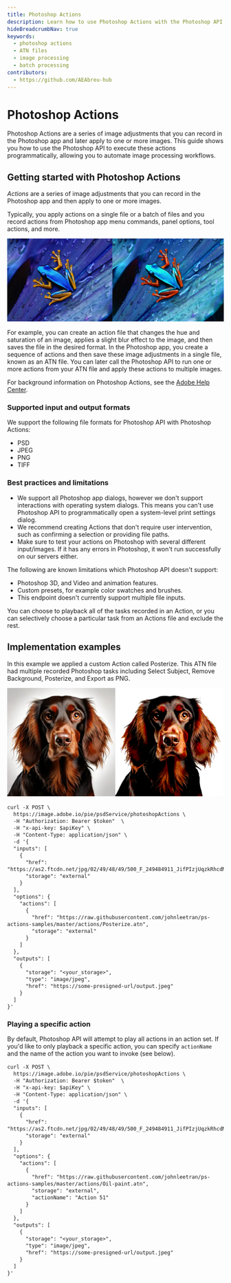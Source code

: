```yaml
---
title: Photoshop Actions
description: Learn how to use Photoshop Actions with the Photoshop API to apply recorded image adjustments to your images.
hideBreadcrumbNav: true
keywords:
  - photoshop actions
  - ATN files
  - image processing
  - batch processing
contributors:
  - https://github.com/AEAbreu-hub
---
```


# Photoshop Actions

Photoshop Actions are a series of image adjustments that you can record in the Photoshop app and later apply to one or more images. This guide shows you how to use the Photoshop API to execute these actions programmatically, allowing you to automate image processing workflows.

## Getting started with Photoshop Actions

*Actions* are a series of image adjustments that you can record in the Photoshop app and then apply to one or more images.

Typically, you apply actions on a single file or a batch of files and you record actions from Photoshop app menu commands, panel options, tool actions, and more.

![alt image](frogs_adjusted.png?raw=true "Original Image")

For example, you can create an action file that changes the hue and saturation of an image, applies a slight blur effect to the image, and then saves the file in the desired format. In the Photoshop app, you create a sequence of actions and then save these image adjustments in a single file, known as an ATN file. You can later call the Photoshop API to run one or more actions from your ATN file and apply these actions to multiple images.

For background information on Photoshop Actions, see the [Adobe Help Center][1].

### Supported input and output formats

We support the following file formats for Photoshop API with Photoshop Actions:

* PSD
* JPEG
* PNG
* TIFF

### Best practices and limitations

* We support all Photoshop app dialogs, however we don't support interactions with operating system dialogs. This means you can't use Photoshop API to programmatically open a system-level print settings dialog.
* We recommend creating Actions that don't require user intervention, such as confirming a selection or providing file paths.
* Make sure to test your actions on Photoshop with several different input/images. If it has any errors in Photoshop, it won't run successfully on our servers either.

The following are known limitations which Photoshop API doesn't support:

* Photoshop 3D, and Video and animation features.
* Custom presets, for example color swatches and brushes.
* This endpoint doesn't currently support multiple file inputs.

You can choose to playback all of the tasks recorded in an Action, or you can selectively choose a particular task from an Actions file and exclude the rest.

## Implementation examples

In this example we applied a custom Action called Posterize. This ATN file had multiple recorded Photoshop tasks including Select Subject, Remove Background, Posterize, and Export as PNG.

![alt image](spaniels_before_after.png?raw=true "Original Image")

```shell
curl -X POST \
  https://image.adobe.io/pie/psdService/photoshopActions \
  -H "Authorization: Bearer $token"  \
  -H "x-api-key: $apiKey" \
  -H "Content-Type: application/json" \
  -d '{
  "inputs": [
    {
      "href": "https://as2.ftcdn.net/jpg/02/49/48/49/500_F_249484911_JifPIzjUqzkRhcdMkF9GnsUI9zaqdAsn.jpg",
      "storage": "external"
    }
  ],
  "options": {
    "actions": [
      {
        "href": "https://raw.githubusercontent.com/johnleetran/ps-actions-samples/master/actions/Posterize.atn",
        "storage": "external"
      }
    ]
  },
  "outputs": [
    {
      "storage": "<your_storage>",
      "type": "image/jpeg",
      "href": "https://some-presigned-url/output.jpeg"
    }
  ]
}'
```

### Playing a specific action

By default, Photoshop API will attempt to play all actions in an action set. If you'd like to only playback a specific action, you can specify `actionName` and the name of the action you want to invoke (see below).

```shell
curl -X POST \
  https://image.adobe.io/pie/psdService/photoshopActions \
  -H "Authorization: Bearer $token"  \
  -H "x-api-key: $apiKey" \
  -H "Content-Type: application/json" \
  -d '{
  "inputs": [
    {
      "href": "https://as2.ftcdn.net/jpg/02/49/48/49/500_F_249484911_JifPIzjUqzkRhcdMkF9GnsUI9zaqdAsn.jpg",
      "storage": "external"
    }
  ],
  "options": {
    "actions": [
      {
        "href": "https://raw.githubusercontent.com/johnleetran/ps-actions-samples/master/actions/Oil-paint.atn",
        "storage": "external",
        "actionName": "Action 51"
      }
    ]
  },
  "outputs": [
    {
      "storage": "<your_storage>",
      "type": "image/jpeg",
      "href": "https://some-presigned-url/output.jpeg"
    }
  ]
}'
```

<!-- Links -->
[1]: https://helpx.adobe.com/photoshop/using/actions-actions-panel.html
